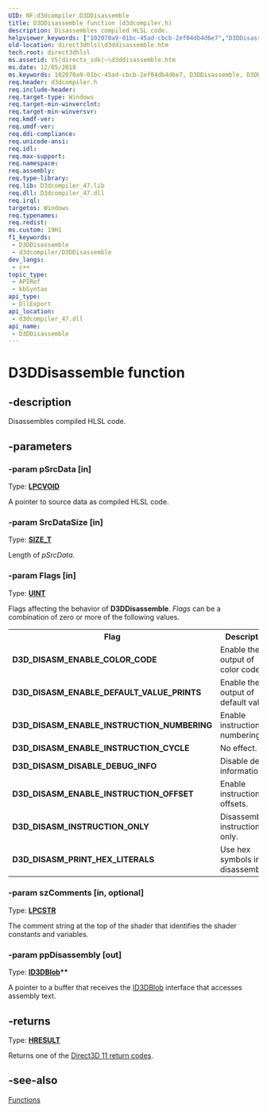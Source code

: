 ```yaml
---
UID: NF:d3dcompiler.D3DDisassemble
title: D3DDisassemble function (d3dcompiler.h)
description: Disassembles compiled HLSL code.
helpviewer_keywords: ["102070a9-01bc-45ad-cbcb-2ef04db4d6e7","D3DDisassemble","D3DDisassemble function [HLSL]","d3dcompiler/D3DDisassemble","direct3dhlsl.d3ddisassemble"]
old-location: direct3dhlsl\d3ddisassemble.htm
tech.root: direct3dhlsl
ms.assetid: VS|directx_sdk|~\d3ddisassemble.htm
ms.date: 12/05/2018
ms.keywords: 102070a9-01bc-45ad-cbcb-2ef04db4d6e7, D3DDisassemble, D3DDisassemble function [HLSL], d3dcompiler/D3DDisassemble, direct3dhlsl.d3ddisassemble
req.header: d3dcompiler.h
req.include-header: 
req.target-type: Windows
req.target-min-winverclnt: 
req.target-min-winversvr: 
req.kmdf-ver: 
req.umdf-ver: 
req.ddi-compliance: 
req.unicode-ansi: 
req.idl: 
req.max-support: 
req.namespace: 
req.assembly: 
req.type-library: 
req.lib: D3dcompiler_47.lib
req.dll: D3dcompiler_47.dll
req.irql: 
targetos: Windows
req.typenames: 
req.redist: 
ms.custom: 19H1
f1_keywords:
 - D3DDisassemble
 - d3dcompiler/D3DDisassemble
dev_langs:
 - c++
topic_type:
 - APIRef
 - kbSyntax
api_type:
 - DllExport
api_location:
 - d3dcompiler_47.dll
api_name:
 - D3DDisassemble
---
```


# D3DDisassemble function


## -description

Disassembles compiled HLSL code.

## -parameters

### -param pSrcData [in]

Type: <b><a href="/windows/desktop/WinProg/windows-data-types">LPCVOID</a></b>

A pointer to source data as compiled HLSL code.

### -param SrcDataSize [in]

Type: <b><a href="/windows/desktop/WinProg/windows-data-types">SIZE_T</a></b>

Length of <i>pSrcData</i>.

### -param Flags [in]

Type: <b><a href="/windows/desktop/WinProg/windows-data-types">UINT</a></b>

Flags affecting the behavior of <b>D3DDisassemble</b>.  <i>Flags</i> can be a combination of zero or more of the following values.
          

<table>
<tr>
<th>Flag</th>
<th>Description</th>
</tr>
<tr>
<td><b>D3D_DISASM_ENABLE_COLOR_CODE</b></td>
<td>Enable the output of color codes.</td>
</tr>
<tr>
<td><b>D3D_DISASM_ENABLE_DEFAULT_VALUE_PRINTS</b></td>
<td>Enable the output of default values.</td>
</tr>
<tr>
<td><b>D3D_DISASM_ENABLE_INSTRUCTION_NUMBERING</b></td>
<td>Enable instruction numbering.</td>
</tr>
<tr>
<td><b>D3D_DISASM_ENABLE_INSTRUCTION_CYCLE</b></td>
<td>No effect.</td>
</tr>
<tr>
<td><b>D3D_DISASM_DISABLE_DEBUG_INFO</b></td>
<td>Disable debug information.</td>
</tr>
<tr>
<td><b>D3D_DISASM_ENABLE_INSTRUCTION_OFFSET</b></td>
<td>Enable instruction offsets.</td>
</tr>
<tr>
<td><b>D3D_DISASM_INSTRUCTION_ONLY</b></td>
<td>Disassemble instructions only.</td>
</tr>
<tr>
<td><b> D3D_DISASM_PRINT_HEX_LITERALS</b></td>
<td>Use hex symbols in disassemblies.</td>
</tr>
</table>

### -param szComments [in, optional]

Type: <b><a href="/windows/desktop/WinProg/windows-data-types">LPCSTR</a></b>

The comment string at the top of the shader that identifies the shader constants and variables.

### -param ppDisassembly [out]

Type: <b><a href="/previous-versions/windows/desktop/legacy/ff728743(v=vs.85)">ID3DBlob</a>**</b>

A pointer to a buffer that receives the <a href="/previous-versions/windows/desktop/legacy/ff728743(v=vs.85)">ID3DBlob</a> interface that accesses assembly text.

## -returns

Type: <b><a href="/windows/desktop/WinProg/windows-data-types">HRESULT</a></b>

Returns one of the <a href="/windows/desktop/direct3d11/d3d11-graphics-reference-returnvalues">Direct3D 11 return codes</a>.

## -see-also

<a href="/windows/desktop/direct3dhlsl/dx-graphics-d3dcompiler-reference-functions">Functions</a>